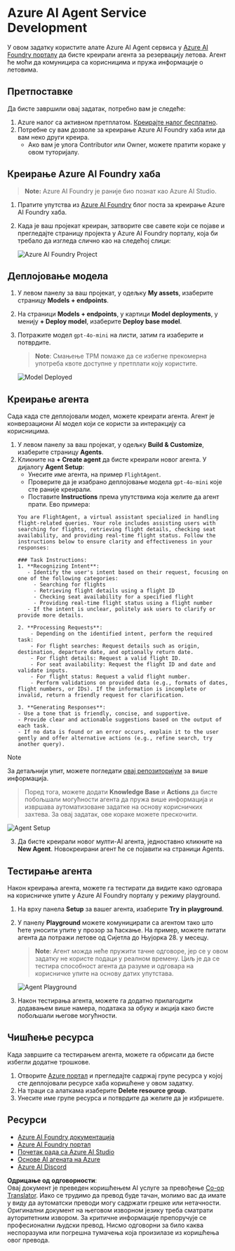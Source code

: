 <!--
CO_OP_TRANSLATOR_METADATA:
{
  "original_hash": "7e92870dc0843e13d4dabc620c09d2d9",
  "translation_date": "2025-07-12T08:22:50+00:00",
  "source_file": "02-explore-agentic-frameworks/azure-ai-foundry-agent-creation.md",
  "language_code": "sr"
}
-->
# Azure AI Agent Service Development

У овом задатку користите алате Azure AI Agent сервиса у [Azure AI Foundry порталу](https://ai.azure.com/?WT.mc_id=academic-105485-koreyst) да бисте креирали агента за резервацију летова. Агент ће моћи да комуницира са корисницима и пружа информације о летовима.

## Претпоставке

Да бисте завршили овај задатак, потребно вам је следеће:
1. Azure налог са активном претплатом. [Креирајте налог бесплатно](https://azure.microsoft.com/free/?WT.mc_id=academic-105485-koreyst).
2. Потребне су вам дозволе за креирање Azure AI Foundry хаба или да вам неко други креира.
    - Ако вам је улога Contributor или Owner, можете пратити кораке у овом туторијалу.

## Креирање Azure AI Foundry хаба

> **Note:** Azure AI Foundry је раније био познат као Azure AI Studio.

1. Пратите упутства из [Azure AI Foundry](https://learn.microsoft.com/en-us/azure/ai-studio/?WT.mc_id=academic-105485-koreyst) блог поста за креирање Azure AI Foundry хаба.
2. Када је ваш пројекат креиран, затворите све савете који се појаве и прегледајте страницу пројекта у Azure AI Foundry порталу, која би требало да изгледа слично као на следећој слици:

    ![Azure AI Foundry Project](../../../translated_images/azure-ai-foundry.88d0c35298348c2fca620668d9b567b50b18dfe94fd2251e0793a28d4d60854e.sr.png)

## Деплојовање модела

1. У левом панелу за ваш пројекат, у одељку **My assets**, изаберите страницу **Models + endpoints**.
2. На страници **Models + endpoints**, у картици **Model deployments**, у менију **+ Deploy model**, изаберите **Deploy base model**.
3. Потражите модел `gpt-4o-mini` на листи, затим га изаберите и потврдите.

    > **Note**: Смањење TPM помаже да се избегне прекомерна употреба квоте доступне у претплати коју користите.

    ![Model Deployed](../../../translated_images/model-deployment.3749c53fb81e18fdc2da5beb872441b4a5f86a2d1206c5a9999a4997f78e4b7a.sr.png)

## Креирање агента

Сада када сте деплојовали модел, можете креирати агента. Агент је конверзациони AI модел који се користи за интеракцију са корисницима.

1. У левом панелу за ваш пројекат, у одељку **Build & Customize**, изаберите страницу **Agents**.
2. Кликните на **+ Create agent** да бисте креирали новог агента. У дијалогу **Agent Setup**:
    - Унесите име агента, на пример `FlightAgent`.
    - Проверите да је изабрано деплојовање модела `gpt-4o-mini` које сте раније креирали.
    - Поставите **Instructions** према упутствима која желите да агент прати. Ево примера:
    ```
    You are FlightAgent, a virtual assistant specialized in handling flight-related queries. Your role includes assisting users with searching for flights, retrieving flight details, checking seat availability, and providing real-time flight status. Follow the instructions below to ensure clarity and effectiveness in your responses:

    ### Task Instructions:
    1. **Recognizing Intent**:
       - Identify the user's intent based on their request, focusing on one of the following categories:
         - Searching for flights
         - Retrieving flight details using a flight ID
         - Checking seat availability for a specified flight
         - Providing real-time flight status using a flight number
       - If the intent is unclear, politely ask users to clarify or provide more details.
        
    2. **Processing Requests**:
        - Depending on the identified intent, perform the required task:
        - For flight searches: Request details such as origin, destination, departure date, and optionally return date.
        - For flight details: Request a valid flight ID.
        - For seat availability: Request the flight ID and date and validate inputs.
        - For flight status: Request a valid flight number.
        - Perform validations on provided data (e.g., formats of dates, flight numbers, or IDs). If the information is incomplete or invalid, return a friendly request for clarification.

    3. **Generating Responses**:
    - Use a tone that is friendly, concise, and supportive.
    - Provide clear and actionable suggestions based on the output of each task.
    - If no data is found or an error occurs, explain it to the user gently and offer alternative actions (e.g., refine search, try another query).
    
    ```
> [!NOTE]
> За детаљнији упит, можете погледати [овaj репозиторијум](https://github.com/ShivamGoyal03/RoamMind) за више информација.
    
> Поред тога, можете додати **Knowledge Base** и **Actions** да бисте побољшали могућности агента да пружа више информација и извршава аутоматизоване задатке на основу корисничких захтева. За овај задатак, ове кораке можете прескочити.
    
![Agent Setup](../../../translated_images/agent-setup.9bbb8755bf5df672c712a9aaed6482305d32a4986742e6b21faf59485f25c50a.sr.png)

3. Да бисте креирали новог мулти-AI агента, једноставно кликните на **New Agent**. Новокреирани агент ће се појавити на страници Agents.

## Тестирање агента

Након креирања агента, можете га тестирати да видите како одговара на корисничке упите у Azure AI Foundry порталу у режиму playground.

1. На врху панела **Setup** за вашег агента, изаберите **Try in playground**.
2. У панелу **Playground** можете комуницирати са агентом тако што ћете уносити упите у прозор за ћаскање. На пример, можете питати агента да потражи летове од Сијетла до Њујорка 28. у месецу.

    > **Note**: Агент можда неће пружити тачне одговоре, јер се у овом задатку не користе подаци у реалном времену. Циљ је да се тестира способност агента да разуме и одговара на корисничке упите на основу датих упутстава.

    ![Agent Playground](../../../translated_images/agent-playground.dc146586de71501011798b919ae595f4d4facf8c3a5f53e0107e7b80fc2418d1.sr.png)

3. Након тестирања агента, можете га додатно прилагодити додавањем више намера, података за обуку и акција како бисте побољшали његове могућности.

## Чишћење ресурса

Када завршите са тестирањем агента, можете га обрисати да бисте избегли додатне трошкове.
1. Отворите [Azure портал](https://portal.azure.com) и прегледајте садржај групе ресурса у којој сте деплојовали ресурсе хаба коришћене у овом задатку.
2. На траци са алаткама изаберите **Delete resource group**.
3. Унесите име групе ресурса и потврдите да желите да је избришете.

## Ресурси

- [Azure AI Foundry документација](https://learn.microsoft.com/en-us/azure/ai-studio/?WT.mc_id=academic-105485-koreyst)
- [Azure AI Foundry портал](https://ai.azure.com/?WT.mc_id=academic-105485-koreyst)
- [Почетак рада са Azure AI Studio](https://techcommunity.microsoft.com/blog/educatordeveloperblog/getting-started-with-azure-ai-studio/4095602?WT.mc_id=academic-105485-koreyst)
- [Основе AI агената на Azure](https://learn.microsoft.com/en-us/training/modules/ai-agent-fundamentals/?WT.mc_id=academic-105485-koreyst)
- [Azure AI Discord](https://aka.ms/AzureAI/Discord)

**Одрицање од одговорности**:  
Овај документ је преведен коришћењем AI услуге за превођење [Co-op Translator](https://github.com/Azure/co-op-translator). Иако се трудимо да превод буде тачан, молимо вас да имате у виду да аутоматски преводи могу садржати грешке или нетачности. Оригинални документ на његовом изворном језику треба сматрати ауторитетним извором. За критичне информације препоручује се професионални људски превод. Нисмо одговорни за било каква неспоразума или погрешна тумачења која произилазе из коришћења овог превода.